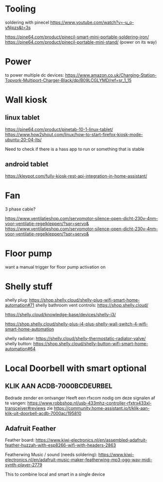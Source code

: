 
# Tooling
soldering with pinecel
https://www.youtube.com/watch?v=-u_o-yNjpzs&t=3s

https://pine64.com/product/pinecil-smart-mini-portable-soldering-iron/
https://pine64.com/product/pinecil-portable-mini-stand/
(power on its way)

# Power
to power multiple dc devices:
https://www.amazon.co.uk/Charging-Station-Topvork-Multiport-Charger-Black/dp/B09LCGLYMD/ref=sr_1_15

# Wall kiosk
## linux tablet
https://pine64.com/product/pinetab-10-1-linux-tablet/
https://www.how2shout.com/linux/how-to-start-firefox-kiosk-mode-ubuntu-20-04-lts/

Need to check if there is a hass app to run or something that is stable

## android tablet
https://kleypot.com/fully-kiosk-rest-api-integration-in-home-assistant/

# Fan
3 phase cable?

https://www.ventilatieshop.com/servomotor-silence-open-dicht-230v-4nm-voor-ventilatie-regelkleppen/?sqr=servo&
https://www.ventilatieshop.com/servomotor-silence-open-dicht-230v-4nm-voor-ventilatie-regelkleppen/?sqr=servo&

# Floor pump
want a manual trigger for floor pump activation on

# Shelly stuff
shelly plug: https://shop.shelly.cloud/shelly-plug-wifi-smart-home-automation#71
shelly bathroom vent controls: https://shop.shelly.cloud/

https://shelly.cloud/knowledge-base/devices/shelly-i3/

https://shop.shelly.cloud/shelly-plus-i4-plus-shelly-wall-switch-4-wifi-smart-home-automation

shelly radiator: https://shelly.cloud/shelly-thermostatic-radiator-valve/
shelly button: https://shop.shelly.cloud/shelly-button-wifi-smart-home-automation#64

# Local Doorbell with smart optional
## KLIK AAN ACDB-7000BCDEURBEL
Bedrade zender en ontvanger
Heeft een rfxcom nodig om deze signalen af te vangen:
https://www.robbshop.nl/usb-433mhz-controller-rfxtrx433xl-transceiver#reviews
zie
https://community.home-assistant.io/t/klik-aan-klik-uit-doorbell-acdb-7000ac/195810

## Adafruit Feather
Feather board: 
https://www.kiwi-electronics.nl/en/assembled-adafruit-feather-huzzah-with-esp8266-wifi-with-headers-2863

Featherwing Music / sound (needs soldering): 
https://www.kiwi-electronics.nl/en/adafruit-music-maker-featherwing-mp3-ogg-wav-midi-synth-player-2779

This to combine local and smart in a single device